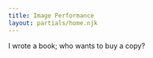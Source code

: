 ```yaml
---
title: Image Performance
layout: partials/home.njk
---
```


I wrote a book; who wants to buy a copy?